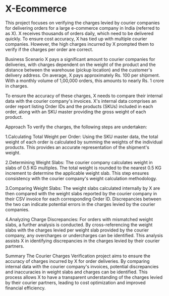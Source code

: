 # X-Ecommerce
This project focuses on verifying the charges levied by courier companies for delivering orders for a large e-commerce company in India (referred to as X). X receives thousands of orders daily, which need to be delivered quickly. To ensure cost accuracy, X has tied up with multiple courier companies. However, the high charges incurred by X prompted them to verify if the charges per order are correct.

Business Scenario
X pays a significant amount to courier companies for deliveries, with charges dependent on the weight of the product and the distance between the warehouse (pickup location) and the customer's delivery address. On average, X pays approximately Rs. 100 per shipment. With a monthly volume of 1,00,000 orders, this amounts to nearly Rs. 1 crore in charges.

To ensure the accuracy of these charges, X needs to compare their internal data with the courier company's invoices. X's internal data comprises an order report listing Order IDs and the products (SKUs) included in each order, along with an SKU master providing the gross weight of each product.

Approach
To verify the charges, the following steps are undertaken:

1.Calculating Total Weight per Order: Using the SKU master data, the total weight of each order is calculated by summing the weights of the individual products. This provides an accurate representation of the shipment's weight.

2.Determining Weight Slabs: The courier company calculates weight in slabs of 0.5 KG multiples. The total weight is rounded to the nearest 0.5 KG increment to determine the applicable weight slab. This step ensures consistency with the courier company's weight calculation methodology.

3.Comparing Weight Slabs: The weight slabs calculated internally by X are then compared with the weight slabs reported by the courier company in their CSV invoice for each corresponding Order ID. Discrepancies between the two can indicate potential errors in the charges levied by the courier companies.

4.Analyzing Charge Discrepancies: For orders with mismatched weight slabs, a further analysis is conducted. By cross-referencing the weight slabs with the charges levied per weight slab provided by the courier company, any overcharges or undercharges can be identified. This analysis assists X in identifying discrepancies in the charges levied by their courier partners.

Summary
The Courier Charges Verification project aims to ensure the accuracy of charges incurred by X for order deliveries. By comparing internal data with the courier company's invoices, potential discrepancies and inaccuracies in weight slabs and charges can be identified. This process allows X to have a transparent understanding of the charges levied by their courier partners, leading to cost optimization and improved financial efficiency.
